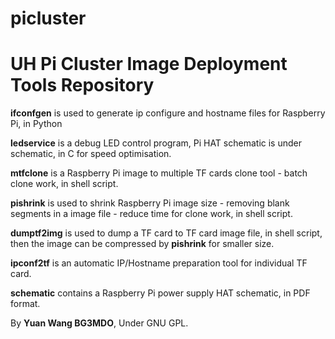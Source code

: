 # picluster

# UH Pi Cluster Image Deployment Tools Repository

**ifconfgen** is used to generate ip configure and hostname files for Raspberry Pi, in Python

**ledservice** is a debug LED control program, Pi HAT schematic is under schematic, in C for speed optimisation. 

**mtfclone** is a Raspberry Pi image to multiple TF cards clone tool - batch clone work, in shell script.

**pishrink** is used to shrink Raspberry Pi image size - removing blank segments in a image file - reduce time for clone work, in shell script.

**dumptf2img** is used to dump a TF card to TF card image file, in shell script, then the image can be compressed by **pishrink** for smaller size.

**ipconf2tf** is an automatic IP/Hostname preparation tool for individual TF card.

**schematic** contains a Raspberry Pi power supply HAT schematic, in PDF format. 


By **Yuan Wang BG3MDO**, Under GNU GPL.
